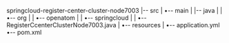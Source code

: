 springcloud-register-center-cluster-node7003
|-- src
|   •-- main
|       |-- java
|       |   •-- org
|       |       •-- openatom
|       |           •-- springcloud
|       |               •-- RegisterCcenterClusterNode7003.java
|       •-- resources
|           •-- application.yml
•-- pom.xml